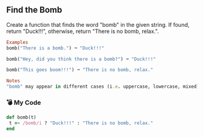 ## Find the Bomb

Create a function that finds the word "bomb" in the given string. If found, return "Duck!!!", otherwise, return "There is no bomb, relax.".
```ruby
Examples
bomb("There is a bomb.") ➞ "Duck!!!"

bomb("Hey, did you think there is a bomb?") ➞ "Duck!!!"

bomb("This goes boom!!!") ➞ "There is no bomb, relax."

Notes
"bomb" may appear in different cases (i.e. uppercase, lowercase, mixed).
```
### :bomb: My Code
```ruby
def bomb(t)
 t =~ /bomb/i ? "Duck!!!" : "There is no bomb, relax."
end
```

